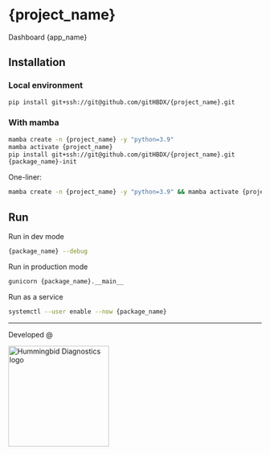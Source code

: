 # {project_name}
Dashboard {app_name}

## Installation

### Local environment 

```bash
pip install git+ssh://git@github.com/gitHBDX/{project_name}.git
```

### With mamba

```bash
mamba create -n {project_name} -y "python=3.9"
mamba activate {project_name}
pip install git+ssh://git@github.com/gitHBDX/{project_name}.git
{package_name}-init
```

One-liner:

```bash
mamba create -n {project_name} -y "python=3.9" && mamba activate {project_name} && pip install git+ssh://git@github.com/gitHBDX/{project_name}.git && {package_name}-init
```

## Run

Run in dev mode

```bash
{package_name} --debug
````

Run in production mode

```bash
gunicorn {package_name}.__main__
```

Run as a service

```bash
systemctl --user enable --now {package_name}
```

-----

<p>Developed @</p>
<img src="https://www.hummingbird-diagnostics.com/application/files/4214/6893/9202/logo.png" alt="Hummingbid Diagnostics logo" width="200"/>